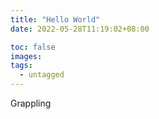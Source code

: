 ```yaml
---
title: "Hello World"
date: 2022-05-28T11:19:02+08:00

toc: false
images:
tags:
  - untagged
---
```


Grappling
